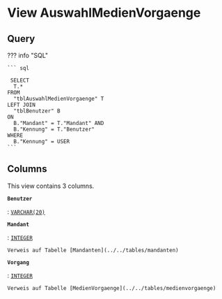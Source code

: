 # View **AuswahlMedienVorgaenge**

## Query

??? info "SQL"

    ``` sql
    
     SELECT
      T.*
    FROM
      "tblAuswahlMedienVorgaenge" T
    LEFT JOIN
      "tblBenutzer" B
    ON
      B."Mandant" = T."Mandant" AND
      B."Kennung" = T."Benutzer"
    WHERE
      B."Kennung" = USER
    ```

## Columns

This view contains 3 columns.

**`Benutzer`**

:   [`VARCHAR(20)`](https://firebirdsql.org/file/documentation/html/en/refdocs/fblangref40/firebird-40-language-reference.html#fblangref40-datatypes-chartypes)

**`Mandant`**

:   [`INTEGER`](https://firebirdsql.org/file/documentation/html/en/refdocs/fblangref40/firebird-40-language-reference.html#fblangref40-datatypes-inttypes)

    Verweis auf Tabelle [Mandanten](../../tables/mandanten)

**`Vorgang`**

:   [`INTEGER`](https://firebirdsql.org/file/documentation/html/en/refdocs/fblangref40/firebird-40-language-reference.html#fblangref40-datatypes-inttypes)

    Verweis auf Tabelle [MedienVorgaenge](../../tables/medienvorgaenge)
